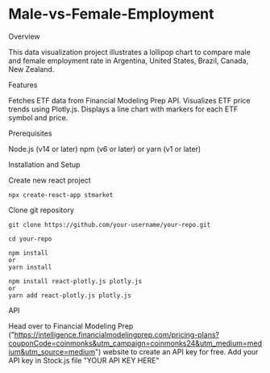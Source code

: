 # Male-vs-Female-Employment


Overview

This data visualization project illustrates a lollipop chart to compare male and female employment rate in Argentina, United States, Brazil, Canada, New Zealand.

Features

Fetches ETF data from Financial Modeling Prep API.
Visualizes ETF price trends using Plotly.js.
Displays a line chart with markers for each ETF symbol and price.


Prerequisites

Node.js (v14 or later)
npm (v6 or later) or yarn (v1 or later)


Installation and Setup

Create new react project

    npx create-react-app stmarket

Clone git repository

    git clone https://github.com/your-username/your-repo.git

    cd your-repo

    npm install
    or
    yarn install

    npm install react-plotly.js plotly.js
    or
    yarn add react-plotly.js plotly.js



API

Head over to Financial Modeling Prep ("https://intelligence.financialmodelingprep.com/pricing-plans?couponCode=coinmonks&utm_campaign=coinmonks24&utm_medium=medium&utm_source=medium") website to create an API key for free.
Add your API key in Stock.js file "YOUR API KEY HERE"
